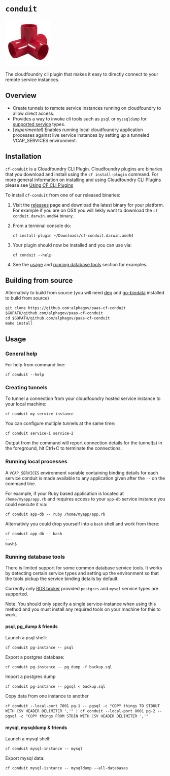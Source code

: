 # `conduit`

![alt text][logo]

The cloudfoundry cli plugin that makes it easy to directly connect to your remote service instances.
 
## Overview

* Create tunnels to remote service instances running on cloudfoundry to allow direct access.
* Provides a way to invoke cli tools such as `psql` or `myssqldump` for [supported service](#running-database-tools) types.
* [_experimental_] Enables running local cloudfoundry application processes against live service instances by setting up a tunneled VCAP_SERVICES environment.

## Installation

`cf-conduit` is a Cloudfoundry CLI Plugin. Cloudfoundry plugins are binaries that you download and install using the `cf install-plugin` command. For more general information on installing and using Cloudfoundry CLI Plugins please see [Using CF CLI Plugins](https://docs.cloudfoundry.org/cf-cli/use-cli-plugins.html#plugin-install)

To install `cf-conduit` from one of our released binaries:

1. Visit the [releases](https://github.com/alphagov/paas-cf-conduit/releases) page and download the latest binary for your platform. For example if you are on OSX you will liekly want to download the `cf-conduit.darwin.amd64` binary.

2. From a terminal console do:
 
    ```
    cf install-plugin ~/Downloads/cf-conduit.darwin.amd64
    ```

3. Your plugin should now be installed and you can use via:

    ```
    cf conduit --help
    ```

4. See the [usage](#usage) and [running database tools](#running-database-tools) section for examples.

## Building from source

Alternativly to build from source (you will need [dep](https://github.com/golang/dep) and [go-bindata](https://github.com/jteeuwen/go-bindata) installed to build from source)

```
git clone https://github.com:alphagov/paas-cf-conduit $GOPATH/github.com/alphagov/paas-cf-conduit
cd $GOPATH/github.com/alphagov/paas-cf-conduit
make install
```

## Usage

### General help

For help from command line:

```
cf conduit --help
```

### Creating tunnels

To tunnel a connection from your cloudfoundry hosted service instance to your local machine:

```
cf conduit my-service-instance
```

You can configure multiple tunnels at the same time:

```
cf conduit service-1 service-2
```

Output from the command will report connection details for the tunnel(s) in the foreground, hit Ctrl+C to terminate the connections.

### Running local processes

A `VCAP_SERVICES` environment variable containing binding details for each service conduit is made available to any application given after the `--` on the command line.

For example, if your Ruby based application is located at `/home/myapp/app.rb` and requires access to your `app-db` service instance you could execute it via:

```
cf conduit app-db -- ruby /home/myapp/app.rb
``` 

Alternativly you could drop yourself into a `bash` shell and work from there:

```
cf conduit app-db -- bash
...
bash$ 
```

### Running database tools

There is limited support for some common database service tools. It works by detecting certain service types and setting up the environment so that the tools pickup the service binding details by default.

Currently only [RDS broker](https://github.com/alphagov/paas-rds-broker) provided `postgres` and `mysql` service types are supported.

Note: You should only specify a single service-instance when using this method and you must install any required tools on your machine for this to work.

#### psql, pg_dump & friends

Launch a psql shell:

```
cf conduit pg-instance -- psql
```

Export a postgres database:

```
cf conduit pg-instance -- pg_dump -f backup.sql
```

Import a postgres dump

```
cf conduit pg-instance -- pgsql < backup.sql
```

Copy data from one instance to another

```
cf conduit --local-port 7001 pg-1 -- pgsql -c "COPY things TO STDOUT WITH CSV HEADER DELIMITER ','" | cf conduit --local-port 8001 pg-2 -- pgsql -c "COPY things FROM STDIN WITH CSV HEADER DELIMITER ','"
```


#### mysql, mysqldump & friends

Launch a mysql shell:

```
cf conduit mysql-instance -- mysql
```

Export mysql data:

```
cf conduit mysql-isntance -- mysqldump --all-databases
```


[logo]: logo.jpg
